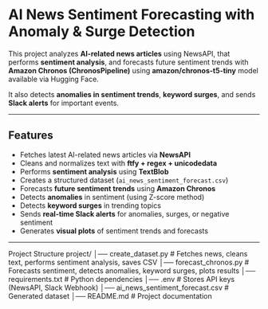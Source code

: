 # AI News Sentiment Forecasting with Anomaly & Surge Detection  

This project analyzes **AI-related news articles** using NewsAPI, that performs **sentiment analysis**, and forecasts future sentiment trends with **Amazon Chronos (ChronosPipeline)** using **amazon/chronos-t5-tiny** model available via Hugging Face. 

It also detects **anomalies in sentiment trends**, **keyword surges**, and sends **Slack alerts** for important events.  

---

## Features  

-  Fetches latest AI-related news articles via **NewsAPI**  
-  Cleans and normalizes text with **ftfy + regex + unicodedata**  
-  Performs **sentiment analysis** using **TextBlob**  
-  Creates a structured dataset (`ai_news_sentiment_forecast.csv`)  
-  Forecasts **future sentiment trends** using **Amazon Chronos**  
-  Detects **anomalies** in sentiment (using Z-score method)  
-  Detects **keyword surges** in trending topics  
-  Sends **real-time Slack alerts** for anomalies, surges, or negative sentiment  
-  Generates **visual plots** of sentiment trends and forecasts  

---

Project Structure
project/
│── create_dataset.py       # Fetches news, cleans text, performs sentiment analysis, saves CSV
│── forecast_chronos.py     # Forecasts sentiment, detects anomalies, keyword surges, plots results
│── requirements.txt        # Python dependencies
│── .env                    # Stores API keys (NewsAPI, Slack Webhook)
│── ai_news_sentiment_forecast.csv  # Generated dataset
│── README.md               # Project documentation